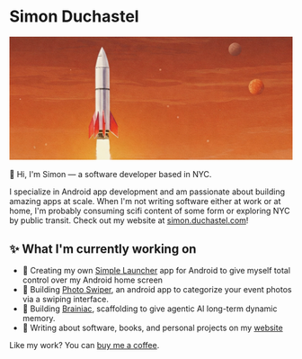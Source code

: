 # Simon Duchastel

![Cover image](/images/cover-image.jpg)

👋 Hi, I'm Simon — a software developer based in NYC. 

I specialize in Android app development and am passionate about building amazing apps at scale. When I'm not writing software either at work or at home, I'm probably consuming scifi content of some form or exploring NYC by public transit. Check out my website at [simon.duchastel.com](https://simon.duchastel.com)!

## ✨ What I'm currently working on
- 🤖 Creating my own [Simple Launcher](https://github.com/simon-duchastel/simple-launcher) app for Android to give myself total control over my Android home screen
- 📸 Building [Photo Swiper](https://github.com/simon-duchastel/photo-categorizer), an android app to categorize your event photos via a swiping interface.
- 🚀 Building [Brainiac](https://github.com/simon-duchastel/solenne-chat), scaffolding to give agentic AI long-term dynamic memory.
- 📝 Writing about software, books, and personal projects on my [website](https://simon.duchastel.com)

Like my work? You can [buy me a coffee](https://buymeacoffee.com/simonduchastel).
